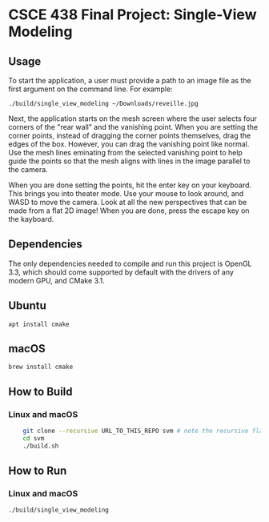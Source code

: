 # CSCE 438 Final Project: Single-View Modeling

## Usage

To start the application, a user must provide a path to an image file as the first argument on the
command line. For example:

    ./build/single_view_modeling ~/Downloads/reveille.jpg

Next, the application starts on the mesh screen where the user selects four corners of the "rear
wall" and the vanishing point. When you are setting the corner points, instead of dragging the
corner points themselves, drag the edges of the box. However, you can drag the vanishing point like 
normal. Use the mesh lines eminating from the selected vanishing point to help guide the points so
that the mesh aligns with lines in the image parallel to the camera.

When you are done setting the points, hit the enter key on your keyboard. This brings you into 
theater mode. Use your mouse to look around, and WASD to move the camera. Look at all the new
perspectives that can be made from a flat 2D image! When you are done, press the escape key on the
kayboard.

## Dependencies

The only dependencies needed to compile and run this project is OpenGL 3.3, which should come
supported by default with the drivers of any modern GPU, and CMake 3.1.

## Ubuntu

    apt install cmake

## macOS

    brew install cmake

## How to Build

### Linux and macOS

```bash
    git clone --recursive URL_TO_THIS_REPO svm # note the recursive flag
    cd svm
    ./build.sh
```

## How to Run

### Linux and macOS

    ./build/single_view_modeling
